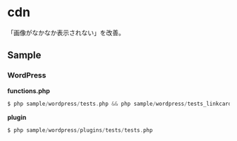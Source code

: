 # cdn
「画像がなかなか表示されない」を改善。

## Sample

### WordPress 
__functions.php__
```PHP
$ php sample/wordpress/tests.php && php sample/wordpress/tests_linkcard.php
```

__plugin__
```PHP
$ php sample/wordpress/plugins/tests/tests.php 
```
